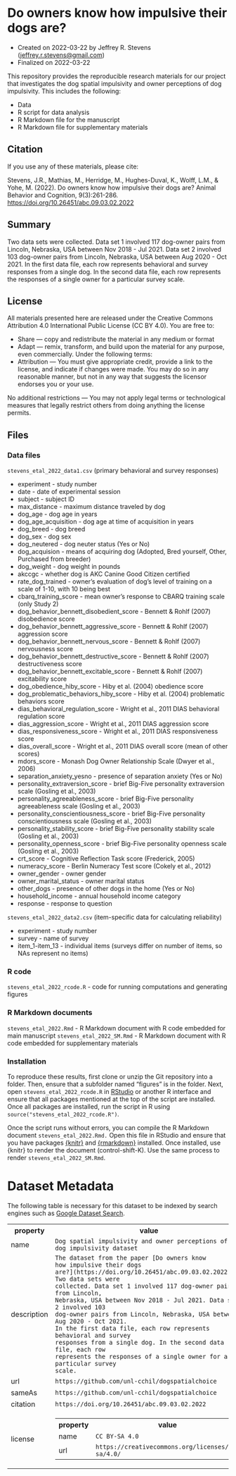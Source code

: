 
<!-- README.md is generated from README.Rmd. Please edit that file -->

# Do owners know how impulsive their dogs are?

- Created on 2022-03-22 by Jeffrey R. Stevens
  (<jeffrey.r.stevens@gmail.com>)
- Finalized on 2022-03-22

This repository provides the reproducible research materials for our
project that investigates the dog spatial impulsivity and owner
perceptions of dog impulsivity. This includes the following:

- Data
- R script for data analysis
- R Markdown file for the manuscript
- R Markdown file for supplementary materials

## Citation

If you use any of these materials, please cite:

Stevens, J.R., Mathias, M., Herridge, M., Hughes-Duval, K., Wolff, L.M.,
& Yohe, M. (2022). Do owners know how impulsive their dogs are? Animal
Behavior and Cognition, 9(3):261-286.
<https://doi.org/10.26451/abc.09.03.02.2022>

## Summary

Two data sets were collected. Data set 1 involved 117 dog-owner pairs
from Lincoln, Nebraska, USA between Nov 2018 - Jul 2021. Data set 2
involved 103 dog-owner pairs from Lincoln, Nebraska, USA between Aug
2020 - Oct 2021. In the first data file, each row represents behavioral
and survey responses from a single dog. In the second data file, each
row represents the responses of a single owner for a particular survey
scale.

## License

All materials presented here are released under the Creative Commons
Attribution 4.0 International Public License (CC BY 4.0). You are free
to:

- Share — copy and redistribute the material in any medium or format
- Adapt — remix, transform, and build upon the material for any purpose,
  even commercially. Under the following terms:
- Attribution — You must give appropriate credit, provide a link to the
  license, and indicate if changes were made. You may do so in any
  reasonable manner, but not in any way that suggests the licensor
  endorses you or your use.

No additional restrictions — You may not apply legal terms or
technological measures that legally restrict others from doing anything
the license permits.

## Files

### Data files

`stevens_etal_2022_data1.csv` (primary behavioral and survey responses)

- experiment - study number
- date - date of experimental session
- subject - subject ID
- max_distance - maximum distance traveled by dog
- dog_age - dog age in years
- dog_age_acquisition - dog age at time of acquisition in years
- dog_breed - dog breed
- dog_sex - dog sex
- dog_neutered - dog neuter status (Yes or No)
- dog_acquision - means of acquiring dog (Adopted, Bred yourself, Other,
  Purchased from breeder)
- dog_weight - dog weight in pounds
- akccgc - whether dog is AKC Canine Good Citizen certified
- rate_dog_trained - owner’s evaluation of dog’s level of training on a
  scale of 1-10, with 10 being best
- cbarq_training_score - mean owner’s response to CBARQ training scale
  (only Study 2)
- dog_behavior_bennett_disobedient_score - Bennett & Rohlf (2007)
  disobedience score
- dog_behavior_bennett_aggressive_score - Bennett & Rohlf (2007)
  aggression score
- dog_behavior_bennett_nervous_score - Bennett & Rohlf (2007)
  nervousness score
- dog_behavior_bennett_destructive_score - Bennett & Rohlf (2007)
  destructiveness score
- dog_behavior_bennett_excitable_score - Bennett & Rohlf (2007)
  excitability score
- dog_obedience_hiby_score - Hiby et al. (2004) obedience score
- dog_problematic_behaviors_hiby_score - Hiby et al. (2004) problematic
  behaviors score
- dias_behavioral_regulation_score - Wright et al., 2011 DIAS behavioral
  regulation score
- dias_aggression_score - Wright et al., 2011 DIAS aggression score
- dias_responsiveness_score - Wright et al., 2011 DIAS responsiveness
  score
- dias_overall_score - Wright et al., 2011 DIAS overall score (mean of
  other scores)
- mdors_score - Monash Dog Owner Relationship Scale (Dwyer et al., 2006)
- separation_anxiety_yesno - presence of separation anxiety (Yes or No)
- personality_extraversion_score - brief Big-Five personality
  extraversion scale (Gosling et al., 2003)
- personality_agreeableness_score - brief Big-Five personality
  agreeableness scale (Gosling et al., 2003)
- personality_conscientiousness_score - brief Big-Five personality
  conscientiousness scale (Gosling et al., 2003)
- personality_stability_score - brief Big-Five personality stability
  scale (Gosling et al., 2003)
- personality_openness_score - brief Big-Five personality openness scale
  (Gosling et al., 2003)
- crt_score - Cognitive Reflection Task score (Frederick, 2005)
- numeracy_score - Berlin Numeracy Test score (Cokely et al., 2012)
- owner_gender - owner gender
- owner_marital_status - owner marital status
- other_dogs - presence of other dogs in the home (Yes or No)
- household_income - annual household income category
- response - response to question

`stevens_etal_2022_data2.csv` (item-specific data for calculating
reliability)

- experiment - study number
- survey - name of survey
- item_1-item_13 - individual items (surveys differ on number of items,
  so NAs represent no items)

### R code

`stevens_etal_2022_rcode.R` - code for running computations and
generating figures

### R Markdown documents

`stevens_etal_2022.Rmd` - R Markdown document with R code embedded for
main manuscript `stevens_etal_2022_SM.Rmd` - R Markdown document with R
code embedded for supplementary materials

### Installation

To reproduce these results, first clone or unzip the Git repository into
a folder. Then, ensure that a subfolder named “figures” is in the
folder. Next, open `stevens_etal_2022_rcode.R` in
[RStudio](https://rstudio.com) or another R interface and ensure that
all packages mentioned at the top of the script are installed. Once all
packages are installed, run the script in R using
`source("stevens_etal_2022_rcode.R")`.

Once the script runs without errors, you can compile the R Markdown
document `stevens_etal_2022.Rmd.` Open this file in RStudio and ensure
that you have packages [{knitr}](https://yihui.org/knitr/) and
[{rmarkdown}](https://rmarkdown.rstudio.com/) installed. Once installed,
use {knitr} to render the document (control-shift-K). Use the same
process to render `stevens_etal_2022_SM.Rmd`.

# Dataset Metadata

The following table is necessary for this dataset to be indexed by
search engines such as <a href="https://g.co/datasetsearch">Google
Dataset Search</a>.

<div itemscope="" itemtype="http://schema.org/Dataset">

<table>
<tr>
<th>
property
</th>
<th>
value
</th>
</tr>
<tr>
<td>
name
</td>
<td>
<code itemprop="name">Dog spatial impulsivity and owner perceptions of
dog impulsivity dataset</code>
</td>
</tr>
<tr>
<td>
description
</td>
<td>
<code itemprop="description">The dataset from the paper [Do owners know
how impulsive their dogs
are?](https://doi.org/10.26451/abc.09.03.02.2022). Two data sets were
collected. Data set 1 involved 117 dog-owner pairs from Lincoln,
Nebraska, USA between Nov 2018 - Jul 2021. Data set 2 involved 103
dog-owner pairs from Lincoln, Nebraska, USA between Aug 2020 - Oct 2021.
In the first data file, each row represents behavioral and survey
responses from a single dog. In the second data file, each row
represents the responses of a single owner for a particular survey
scale.</code>
</td>
</tr>
</tr>
<tr>
<td>
url
</td>
<td>
<code itemprop="url">https://github.com/unl-cchil/dogspatialchoice</code>
</td>
</tr>
<tr>
<td>
sameAs
</td>
<td>
<code itemprop="sameAs">https://github.com/unl-cchil/dogspatialchoice</code>
</td>
</tr>
<tr>
<td>
citation
</td>
<td>
<code itemprop="citation">https://doi.org/10.26451/abc.09.03.02.2022</code>
</td>
</tr>
<tr>
<td>
license
</td>
<td>

<div itemscope="" itemtype="http://schema.org/CreativeWork"
itemprop="license">

<table>
<tr>
<th>
property
</th>
<th>
value
</th>
</tr>
<tr>
<td>
name
</td>
<td>
<code itemprop="name">CC BY-SA 4.0</code>
</td>
</tr>
<tr>
<td>
url
</td>
<td>
<code itemprop="url">https://creativecommons.org/licenses/by-sa/4.0/</code>
</td>
</tr>
</table>

</div>

</td>
</tr>
</table>

</div>
